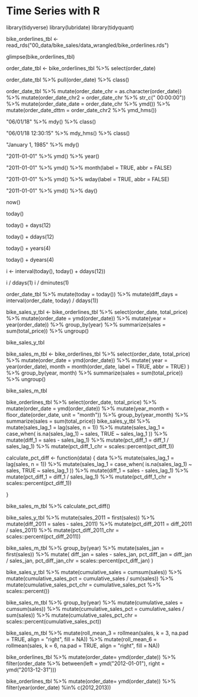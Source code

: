 # Time Series with R
library(tidyverse)
library(lubridate)
library(tidyquant)

bike_orderlines_tbl <- read_rds("00_data/bike_sales/data_wrangled/bike_orderlines.rds")

glimpse(bike_orderlines_tbl)

order_date_tbl <- bike_orderlines_tbl %>%
    select(order_date)

order_date_tbl %>%
    pull(order_date) %>%
    class()

order_date_tbl %>%
    mutate(order_date_chr = as.character(order_date)) %>%
    mutate(order_date_chr2 = order_date_chr %>% str_c(" 00:00:00")) %>%
    mutate(order_date_date = order_date_chr %>% ymd()) %>%
    mutate(order_date_dttm = order_date_chr2 %>% ymd_hms())

"06/01/18" %>% mdy() %>% class()

"06/01/18 12:30:15" %>% mdy_hms() %>% class()

"January 1, 1985" %>% mdy()

"2011-01-01" %>% ymd() %>% year()

"2011-01-01" %>% ymd() %>% month(label = TRUE, abbr = FALSE) 

"2011-01-01" %>% ymd() %>% wday(label = TRUE, abbr = FALSE)

"2011-01-01" %>% ymd() %>% day()

now()

today()


today() + days(12)

today() + ddays(12)

today() + years(4)

today() + dyears(4)

i <- interval(today(), today() + ddays(12)) 

i / ddays(1) 
i / dminutes(1)

order_date_tbl %>%
    mutate(today = today()) %>%
    mutate(diff_days = interval(order_date, today) / ddays(1))

bike_sales_y_tbl <- bike_orderlines_tbl %>%
    select(order_date, total_price) %>%
    mutate(order_date = ymd(order_date)) %>%
    mutate(year = year(order_date)) %>%
    group_by(year) %>%
    summarize(sales = sum(total_price)) %>%
    ungroup()

bike_sales_y_tbl

bike_sales_m_tbl <- bike_orderlines_tbl %>%
    select(order_date, total_price) %>%
    mutate(order_date = ymd(order_date)) %>%
    mutate(
        year  = year(order_date),
        month = month(order_date, label = TRUE, abbr = TRUE)
    ) %>%
    group_by(year, month) %>%
    summarize(sales = sum(total_price)) %>%
    ungroup()

bike_sales_m_tbl

bike_orderlines_tbl %>%
    select(order_date, total_price) %>%
    mutate(order_date = ymd(order_date)) %>%
    mutate(year_month = floor_date(order_date, unit = "month")) %>%
    group_by(year_month) %>%
    summarize(sales = sum(total_price))
bike_sales_y_tbl %>%
    mutate(sales_lag_1 = lag(sales, n = 1)) %>%
    mutate(sales_lag_1 = case_when(
        is.na(sales_lag_1) ~ sales,
        TRUE ~ sales_lag_1
    )) %>%
    mutate(diff_1 = sales - sales_lag_1) %>%
    mutate(pct_diff_1 = diff_1 / sales_lag_1) %>%
    mutate(pct_diff_1_chr = scales::percent(pct_diff_1))

calculate_pct_diff <- function(data) {
    data %>% 
        mutate(sales_lag_1 = lag(sales, n = 1)) %>%
        mutate(sales_lag_1 = case_when(
            is.na(sales_lag_1) ~ sales,
            TRUE ~ sales_lag_1
        )) %>%
        mutate(diff_1 = sales - sales_lag_1) %>%
        mutate(pct_diff_1 = diff_1 / sales_lag_1) %>%
        mutate(pct_diff_1_chr = scales::percent(pct_diff_1))
    
}

bike_sales_m_tbl %>%
    calculate_pct_diff()

bike_sales_y_tbl %>%
    mutate(sales_2011 = first(sales)) %>%
    mutate(diff_2011  = sales - sales_2011) %>%
    mutate(pct_diff_2011 = diff_2011 / sales_2011) %>%
    mutate(pct_diff_2011_chr = scales::percent(pct_diff_2011))

bike_sales_m_tbl %>%
    group_by(year) %>%
    mutate(sales_jan = first(sales)) %>% 
    mutate(
        diff_jan         = sales - sales_jan,
        pct_diff_jan     = diff_jan / sales_jan,
        pct_diff_jan_chr = scales::percent(pct_diff_jan)
    )

bike_sales_y_tbl %>%
    mutate(cumulative_sales = cumsum(sales)) %>%
    mutate(cumulative_sales_pct = cumulative_sales / sum(sales)) %>%
    mutate(cumulative_sales_pct_chr = cumulative_sales_pct %>% scales::percent())

bike_sales_m_tbl %>%
    group_by(year) %>%
    mutate(cumulative_sales = cumsum(sales)) %>%
    mutate(cumulative_sales_pct = cumulative_sales / sum(sales)) %>%
    mutate(cumulative_sales_pct_chr = scales::percent(cumulative_sales_pct))

bike_sales_m_tbl %>%
    mutate(roll_mean_3 = rollmean(sales, k = 3, na.pad = TRUE, align = "right", fill = NA)) %>%
    mutate(roll_mean_6 = rollmean(sales, k = 6, na.pad = TRUE, align = "right", fill = NA))

bike_orderlines_tbl %>%
    mutate(order_date= ymd(order_date)) %>%
    filter(order_date %>% between(left = ymd("2012-01-01"), right = ymd("2013-12-31"))) 

bike_orderlines_tbl %>%
    mutate(order_date= ymd(order_date)) %>%
    filter(year(order_date) %in% c(2012,2013))
